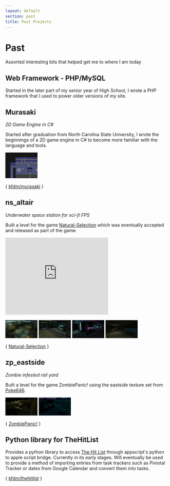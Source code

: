 ```yaml
---
layout: default
section: past
title: Past Projects
---
```


# Past

Assorted interesting bits that helped get me to where I am today

## Web Framework - PHP/MySQL

Started in the later part of my senior year of High School, I wrote a PHP framework that I used to power older versions of my site.

## Murasaki

*2D Game Engine in C#*

Started after graduation from North Carolina State University, I wrote the beginnings of a 2D game engine in C# to become more familiar with the language and tools.

[ ![Muraski](/images/murasaki.thumb.png) ](/images/murasaki.png "Murasaki Screenshot")

{ [kfdm/murasaki](https://github.com/kfdm/murasaki) }

## ns_altair

*Underwater space station for sci-fi FPS*

Built a level for the game [Natural-Selection](http://unknownworlds.com/ns/about/) which was eventually accepted and released as part of the game.

<object>
	<param name="movie" value="http://www.youtube.com/v/lQSUdE3CzQ8?version=3" />
	<param name="allowFullScreen" value="true" />
	<param name="allowScriptAccess" value="always" />
	<embed src="http://www.youtube.com/v/lQSUdE3CzQ8?version=3" type="application/x-shockwave-flash" allowfullscreen="true" allowScriptAccess="always" width="320" height="240" />
</object>

[![Hive room](/images/hiveroom.thumb.jpg)](/images/hiveroom.jpg "Hive Room")
[![Marine Start](/images/marinestart.thumb.jpg)](/images/marinestart.jpg "Marine Start")
[![Pump Room](/images/pump.thumb.jpg)](/images/pump.jpg "Pump Room")
[![Curved Walkway](/images/walkway.thumb.jpg)](/images/walkway.jpg "Curved Walkway")

{ [Natural-Selection](http://unknownworlds.com/ns/about/) }

## zp_eastside

*Zombie infested rail yard*

Built a level for the game ZombiePanic! using the eastside texture set from
[Poke646](http://www.poke646.com/).

[![Warehouse](/images/storage.thumb.jpg)](/images/storage.jpg "Warehouse")
[![Rail Yard](/images/railyard.thumb.jpg)](/images/railyard.jpg "Rail Yard")

{ [ZombiePanic!](http://www.moddb.com/mods/zombie-panic) }

## Python library for TheHitList
Provides a python library to access [The Hit List](http://www.potionfactory.com/thehitlist/) through appscript's python to apple script bridge.  Currently in its early stages.  Will eventually be used to provide a method of importing entries from task trackers such as Piviotal Tracker or dates from Google Calendar and convert them into tasks.

{ [kfdm/thehitlist](https://github.com/kfdm/thehitlist) }

